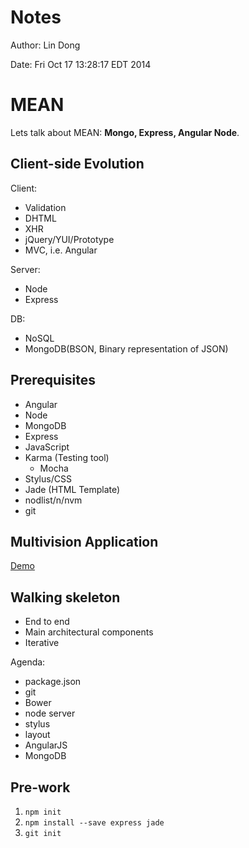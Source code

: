 # Notes
Author: Lin Dong

Date: Fri Oct 17 13:28:17 EDT 2014
# MEAN
Lets talk about MEAN: **Mongo, Express, Angular Node**.

## Client-side Evolution
Client:
* Validation
* DHTML
* XHR
* jQuery/YUI/Prototype
* MVC, i.e. Angular

Server:
* Node
* Express

DB:
* NoSQL
* MongoDB(BSON, Binary representation of JSON)

## Prerequisites

* Angular
* Node
* MongoDB
* Express
* JavaScript
* Karma (Testing tool)
    * Mocha
* Stylus/CSS
* Jade (HTML Template)
* nodlist/n/nvm
* git

## Multivision Application

[Demo](http://github.com/joeeames/MEANAppsFiles)

## Walking skeleton
* End to end
* Main architectural components
* Iterative

Agenda:
* package.json
* git
* Bower
* node server
* stylus
* layout
* AngularJS
* MongoDB

## Pre-work
1. `npm init`
2. `npm install --save express jade`
3. `git init`

